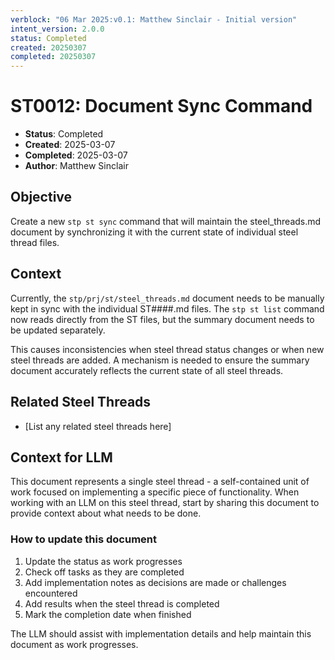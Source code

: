 ```yaml
---
verblock: "06 Mar 2025:v0.1: Matthew Sinclair - Initial version"
intent_version: 2.0.0
status: Completed
created: 20250307
completed: 20250307
---
```

# ST0012: Document Sync Command

- **Status**: Completed
- **Created**: 2025-03-07
- **Completed**: 2025-03-07
- **Author**: Matthew Sinclair

## Objective

Create a new `stp st sync` command that will maintain the steel_threads.md document by synchronizing it with the current state of individual steel thread files.

## Context

Currently, the `stp/prj/st/steel_threads.md` document needs to be manually kept in sync with the individual ST####.md files. The `stp st list` command now reads directly from the ST files, but the summary document needs to be updated separately.

This causes inconsistencies when steel thread status changes or when new steel threads are added. A mechanism is needed to ensure the summary document accurately reflects the current state of all steel threads.

## Related Steel Threads

- [List any related steel threads here]

## Context for LLM

This document represents a single steel thread - a self-contained unit of work focused on implementing a specific piece of functionality. When working with an LLM on this steel thread, start by sharing this document to provide context about what needs to be done.

### How to update this document

1. Update the status as work progresses
2. Check off tasks as they are completed
3. Add implementation notes as decisions are made or challenges encountered
4. Add results when the steel thread is completed
5. Mark the completion date when finished

The LLM should assist with implementation details and help maintain this document as work progresses.
